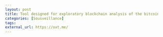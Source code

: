 ```yaml
---
layout: post
title: Tool designed for exploratory blockchain analysis of the bitcoin ledger - OXT
categories: [Sousveillance]
tags: 
external_url: https://oxt.me/
---
```

